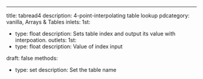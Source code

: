 ---
title: tabread4
description: 4-point-interpolating table lookup
pdcategory: vanilla,  Arrays & Tables
inlets:
  1st:
  - type: float
    description: Sets table index and output its value with interpoation.
outlets:
  1st:
  - type: float
    description: Value of index input

draft: false
methods:
- type: set <symbol>
  description: Set the table name
